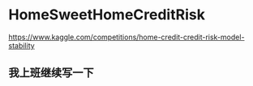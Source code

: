 # HomeSweetHomeCreditRisk

https://www.kaggle.com/competitions/home-credit-credit-risk-model-stability

## 我上班继续写一下
